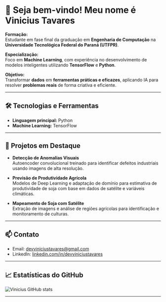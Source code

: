# 👋 Seja bem-vindo! Meu nome é Vinicius Tavares

**Formação:**  
Estudante em fase final da graduação em **Engenharia de Computação** na **Universidade Tecnológica Federal do Paraná (UTFPR)**.

**Especialização:**  
Foco em **Machine Learning**, com experiência no desenvolvimento de modelos inteligentes utilizando **TensorFlow** e **Python**.

**Objetivo:**  
Transformar **dados** em **ferramentas práticas e eficazes**, aplicando IA para resolver **problemas reais** de forma criativa e eficiente.

---

## 🛠 Tecnologias e Ferramentas

- **Linguagem principal:** Python  
- **Machine Learning:** TensorFlow
---

## 🔭 Projetos em Destaque

- **Detecção de Anomalias Visuais**  
  Autoencoder convolucional treinado para identificar defeitos industriais usando imagens de alta resolução.  

- **Previsão de Produtividade Agrícola**  
  Modelos de Deep Learning e adaptação de domínio para estimativa de produtividade de soja com base em dados de satélite e variáveis climáticas.  

- **Mapeamento de Soja com Satélite**  
  Extração de imagens e análise de regiões agrícolas para identificação e monitoramento de culturas.

---

## 📫 Contato

- Email: [devviniciustavares@gmail.com](mailto:devviniciustavares@email.com)  
- LinkedIn: [linkedin.com/in/devviniciustavares](linkedin.com/in/devviniciustavares)  

---

## 📈 Estatísticas do GitHub

![Vinicius GitHub stats](https://github-readme-stats.vercel.app/api?username=ViniciusTavaresSousa&show_icons=true&theme=radical)

---

